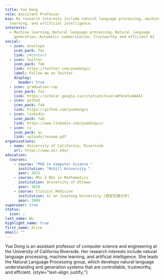 ```yaml
---
title: Yue Dong
role: Assistant Professor
bio: My research interests include natural language processing, machine
  learning, and artificial intelligence.
interests:
  - Machine learning，Natural language processing，Natural language
    generation，Automatic summarization，Trustworthy and efficient AI
social:
  - icon: envelope
    icon_pack: fas
    link: /#contact
  - icon: twitter
    icon_pack: fab
    link: https://twitter.com/yuedongcs
    label: Follow me on Twitter
    display:
      header: true
  - icon: graduation-cap
    icon_pack: fas
    link: https://scholar.google.ca/citations?user=WYkn4loAAAAJ
  - icon: github
    icon_pack: fab
    link: https://github.com/yuedongcs
  - icon: linkedin
    icon_pack: fab
    link: https://www.linkedin.com/yuedongcs/
  - icon: cv
    icon_pack: ai
    link: uploads/resume.pdf
organizations:
  - name: University of California, Riverside
    url: https://www.ucr.edu/
education:
  courses:
    - course: "PhD in Computer Science "
      institution: "McGill University "
      year: 2022
    - course: MSc & BSc in Mathematics
      institution: University of Ottawa
      year: 2016
    - course: Clinical Medicine
      institution: Xi'an Jiaotong University (西安交通大学)
      year: 2009
superuser: true
status:
  icon: ☕️
last_name: Wu
highlight_name: true
first_name: Alice
email: ""
---
```


Yue Dong is an assistant professor of computer science and engineering at the University of California Riverside. Her research interests include natural language processing, machine learning, and artificial intelligence. She leads the Natural Language Processing group, which develops natural language understanding and generation systems that are controllable, trustworthy, and efficient. 
{style="text-align: justify;"}
